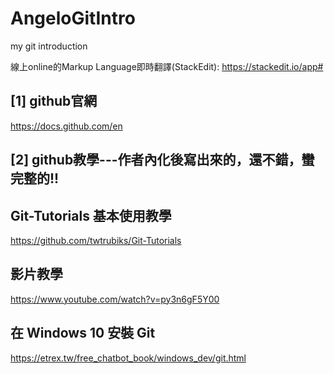 # AngeloGitIntro
my git introduction

線上online的Markup Language即時翻譯(StackEdit):  https://stackedit.io/app#

## [1] github官網
https://docs.github.com/en

## [2] github教學---作者內化後寫出來的，還不錯，蠻完整的!!

## Git-Tutorials 基本使用教學
https://github.com/twtrubiks/Git-Tutorials

## 影片教學
https://www.youtube.com/watch?v=py3n6gF5Y00

## 在 Windows 10 安裝 Git
https://etrex.tw/free_chatbot_book/windows_dev/git.html



